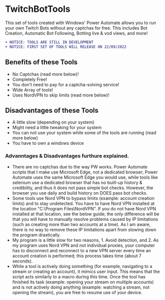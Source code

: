 # TwitchBotTools
This set of tools created with Windows' Power Automate allows you to run your own Twitch Bots without any captchas for free. This includes Bot Creation, Automatic Bot Following, Botting live & vod views, and more!  
  
  ```diff
+ NOTICE: TOOLS ARE STILL IN DEVELOPMENT
+ NOTICE: FIRST SET OF TOOLS WILL RELEASE ON 22/09/2022
```
  
## Benefits of these Tools  
- No Captchas (read more below)!
- Completely Free!
- You don't need to pay for a captcha-solving service!
- Wide Array of tools!  
- Uses NordVPN to skip limits (read more below)!
  
## Disadvantages of these Tools
- A little slow (depending on your system)
- Might need a little tweaking for your system
- You can not use your system while some of the tools are running (read more below)
- You have to own a windows device
  
### Advanntages & Disadvantages furthure explained.
- There are no captchas due to the way PW works. Power Automate scripts that I make use Microsoft Edge, not a dedicated browser; Power Automate uses the same Microsoft Edge you would use, while tools like selenium use a dedicated browser that has no built-up history & credibility, and thus it does not pass simple bot checks. However, the browser you use daily and build history on DOES pass bot checks.
- Some tools use Nord VPN to bypass limits (example: account creation limits) and to stay undetected. You have to have Nord VPN installed at the location "C:\Program Files\NordVPN\". If you do not have Nord VPN installed at that location, see the below guide; the only difference will be that you will have to manually resolve problems caused by IP limitations (such as creating more than two accounts at a time). As I am aware, there is no way to remove these IP limitations apart from slowing down the program drastically.
- My program is a little slow for two reasons, 1. Avoid detection, and 2. As my program uses Nord VPN and not individual proxies, your computer has to disconnect and reconnect to a new VPN server every time an account creation is performed; this process takes time (about 7 seconds).
- While a tool is actively doing something (for example, navigating to a stream or creating an account), it mimics user input. This means that the script acts similarly to a macro during this time. Once the tool has finished its task (example: opening your stream on multiple accounts) and is not actively doing anything (example: watching a stream, not opening the stream), you are free to resume use of your device.
